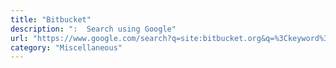 ```yaml
---
title: "Bitbucket"
description: ":  Search using Google"
url: "https://www.google.com/search?q=site:bitbucket.org&q=%3Ckeyword%3E"
category: "Miscellaneous"
---
```

